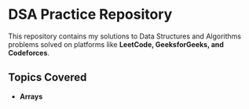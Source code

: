 # DSA Practice Repository

This repository contains my solutions to Data Structures and Algorithms problems solved on platforms like **LeetCode, GeeksforGeeks, and Codeforces**.  

## Topics Covered
- **Arrays**
